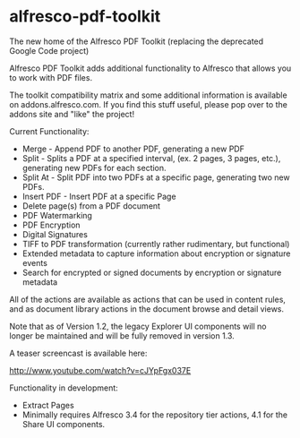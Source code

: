 alfresco-pdf-toolkit
====================

The new home of the Alfresco PDF Toolkit (replacing the deprecated Google Code project)

Alfresco PDF Toolkit adds additional functionality to Alfresco that allows you to work with PDF files.

The toolkit compatibility matrix and some additional information is available on addons.alfresco.com. If you find this stuff useful, please pop over to the addons site and "like" the project!

Current Functionality:

* Merge - Append PDF to another PDF, generating a new PDF
* Split - Splits a PDF at a specified interval, (ex. 2 pages, 3 pages, etc.), generating new PDFs for each section.
* Split At - Split PDF into two PDFs at a specific page, generating two new PDFs.
* Insert PDF - Insert PDF at a specific Page
* Delete page(s) from a PDF document
* PDF Watermarking
* PDF Encryption
* Digital Signatures
* TIFF to PDF transformation (currently rather rudimentary, but functional)
* Extended metadata to capture information about encryption or signature events
* Search for encrypted or signed documents by encryption or signature metadata

All of the actions are available as actions that can be used in content rules, and as document library actions in the document browse and detail views.

Note that as of Version 1.2, the legacy Explorer UI components will no longer be maintained and will be fully removed in version 1.3.

A teaser screencast is available here:

http://www.youtube.com/watch?v=cJYpFgx037E

Functionality in development:

* Extract Pages
* Minimally requires Alfresco 3.4 for the repository tier actions, 4.1 for the Share UI components.
